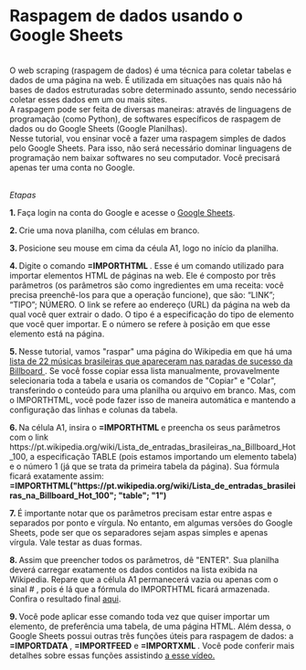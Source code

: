 # Raspagem de dados usando o Google Sheets

<br> O web scraping (raspagem de dados) é uma técnica para coletar tabelas e dados de uma página na web. É utilizada em situações nas quais não há bases de dados estruturadas sobre determinado assunto, sendo necessário coletar esses dados em um ou mais sites. 
<br> A raspagem pode ser feita de diversas maneiras: através de linguagens de programação (como Python), de softwares específicos de raspagem de dados ou do Google Sheets (Google Planilhas). 
<br> Nesse tutorial, vou ensinar você a fazer uma raspagem simples de dados pelo Google Sheets. Para isso, não será necessário dominar linguagens de programação nem baixar softwares no seu computador. Você precisará apenas ter uma conta no Google. 

<br> <i> Etapas </i>
<p> <b> 1. </b> Faça login na conta do Google e acesse o <a href="https://www.google.com/sheets/about/"> Google Sheets</a>.
<p> <b> 2. </b> Crie uma nova planilha, com células em branco. 
<p> <b> 3. </b> Posicione seu mouse em cima da céula A1, logo no início da planilha. 
<p> <b> 4. </b> Digite o comando <b> =IMPORTHTML </b>. Esse é um comando utilizado para importar elementos HTML de páginas na web. Ele é composto por três parâmetros (os parâmetros são como ingredientes em uma receita: você precisa preenchê-los para que a operação funcione), que são: “LINK”; “TIPO”; NÚMERO. O  link se refere ao endereço (URL) da página na web da qual você quer extrair o dado. O tipo é a especificação do tipo de elemento que você quer importar. E o número se refere à posição em que esse elemento está na página.
<p> <b> 5. </b> Nesse tutorial, vamos "raspar" uma página do Wikipedia em que há uma <a href="https://pt.wikipedia.org/wiki/Lista_de_entradas_brasileiras_na_Billboard_Hot_100 "> lista de 22 músicas brasileiras que apareceram nas paradas de sucesso da Billboard </a>. Se você fosse copiar essa lista manualmente, provavelmente selecionaria toda a tabela e usaria os comandos de "Copiar" e "Colar", transferindo o conteúdo para uma planilha ou arquivo em branco. Mas, com o IMPORTHTML, você pode fazer isso de maneira automática e mantendo a configuração das linhas e colunas da tabela. 
<p> <b> 6. </b> Na célula A1, insira o <b> =IMPORTHTML </b> e preencha os seus parâmetros com o link https://pt.wikipedia.org/wiki/Lista_de_entradas_brasileiras_na_Billboard_Hot_100, a especificação TABLE (pois estamos importando um elemento tabela) e o número 1 (já que se trata da primeira tabela da página). Sua fórmula ficará exatamente assim: <b> =IMPORTHTML("https://pt.wikipedia.org/wiki/Lista_de_entradas_brasileiras_na_Billboard_Hot_100"; "table"; "1") </b>
<p> <b> 7. </b>  É importante notar que os parâmetros precisam estar entre aspas e separados por ponto e vírgula. No entanto, em algumas versões do Google Sheets, pode ser que os separadores sejam aspas simples e apenas vírgula. Vale testar as duas formas. 
 <p> <b> 8. </b> Assim que preencher todos os parâmetros, dê "ENTER". Sua planilha deverá carregar exatamente os dados contidos na lista exibida na Wikipedia. Repare que a célula A1 permanecerá vazia ou apenas com o sinal <i> # </i>, pois é lá que a fórmula do IMPORTHTML ficará armazenada.  Confira o resultado final <a href="https://docs.google.com/spreadsheets/d/1NBn_1QWkXTuJC89zgy44MJj3ppOx2B18FucmfL6NXZ0/edit?usp=sharing"> aqui</a>.
 <p> <b> 9. </b> Você pode aplicar esse comando toda vez que quiser importar um elemento, de preferência uma tabela, de uma página HTML. Além dessa, o Google Sheets possui outras três funções úteis para raspagem de dados: a <b> =IMPORTDATA </b> , <b> =IMPORTFEED</b> e <b> =IMPORTXML </b>. Você pode conferir mais detalhes sobre essas funções assistindo <a href="https://www.youtube.com/watch?v=Q5yVoTqD06M"> a esse vídeo. </a> 
